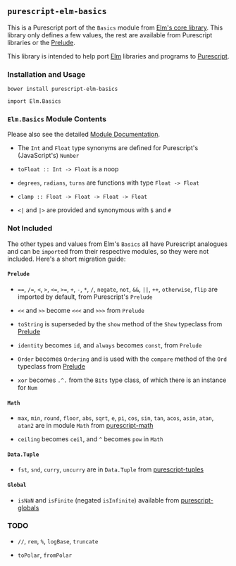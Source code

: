 ## `purescript-elm-basics`

This is a Purescript port of the `Basics` module from [Elm's core library](https://github.com/elm-lang/core/blob/master/src/Basics.elm). This library only defines a few values, the rest are available from Purescript libraries or the [Prelude](https://github.com/purescript/purescript/tree/master/prelude).

This library is intended to help port [Elm](http://elm-lang.org/) libraries and programs to [Purescript](http://purescript.org/).


### Installation and Usage

`bower install purescript-elm-basics`

`import Elm.Basics`


### `Elm.Basics` Module Contents

Please also see the detailed [Module Documentation](MODULES.md).

* The `Int` and `Float` type synonyms are defined for Purescript's (JavaScript's) `Number`

* `toFloat :: Int -> Float` is a noop

* `degrees`, `radians`, `turns` are functions with type `Float -> Float`

* `clamp :: Float -> Float -> Float -> Float`

* `<|` and `|>` are provided and synonymous with `$` and `#`


### Not Included

The other types and values from Elm's `Basics` all have Purescript analogues and can be `import`ed from their respective modules, so they were not included. Here's a short migration guide:


#### `Prelude`

* `==`, `/=`, `<`, `>`, `<=`, `>=`, `+`, `-`, `*`, `/`, `negate`, `not`, `&&`, `||`, `++`, `otherwise`, `flip` are imported by default, from Purescript's `Prelude`

*  `<<` and `>>` become  `<<<` and `>>>` from `Prelude`

* `toString` is superseded by the `show` method of the `Show` typeclass from [Prelude](https://github.com/purescript/purescript/tree/master/prelude#show)

* `identity` becomes `id`, and `always` becomes `const`, from `Prelude`

* `Order` becomes `Ordering` and is used with the `compare` method of the `Ord` typeclass from [Prelude](https://github.com/purescript/purescript/tree/master/prelude#ord)

* `xor` becomes `.^.` from the `Bits` type class, of which there is an instance for `Num`


#### `Math`

* `max`, `min`,  `round`, `floor`, `abs`, `sqrt`, `e`, `pi`, `cos`, `sin`, `tan`, `acos`, `asin`, `atan`, `atan2` are in module `Math` from [purescript-math](https://github.com/purescript/purescript-math)

* `ceiling` becomes `ceil`, and `^` becomes `pow` in `Math`


#### `Data.Tuple`

* `fst`, `snd`, `curry`, `uncurry` are in `Data.Tuple` from [purescript-tuples](https://github.com/purescript/purescript-tuples)


#### `Global`

* `isNaN` and `isFinite` (negated `isInfinite`) available from [purescript-globals](https://github.com/purescript/purescript-globals)


### TODO

* `//`, `rem`, `%`, `logBase`, `truncate`

* `toPolar`, `fromPolar`
